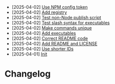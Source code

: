 - [2025-04-02] [Use NPM config token](https://github.com/rubriclab/state/commit/0fb4d0147b1f5b6609ec2fae16ac76788abb2e4a)
- [2025-04-02] [Add registry](https://github.com/rubriclab/state/commit/350e3157e14d2bfd9ad5f3299a378ec1dd9fbc7d)
- [2025-04-02] [Test non-Node publish script](https://github.com/rubriclab/state/commit/195c05d036c3fce38bfe9befa6a25f340d2ead68)
- [2025-04-02] [Test slash syntax for executables](https://github.com/rubriclab/state/commit/e543565485cb659ffdc28868f35169ebb38beba3)
- [2025-04-02] [Make commands unique](https://github.com/rubriclab/state/commit/7fe8adfaec288f6520818e355461bc7f3cadeb8b)
- [2025-04-02] [Add executables](https://github.com/rubriclab/state/commit/392d2ad4d0d9c1c52ef580bcec26650a373d5de6)
- [2025-04-02] [Correct README code](https://github.com/rubriclab/state/commit/6993faf202943ca43cb07237fe559d02319cf8cc)
- [2025-04-02] [Add README and LICENSE](https://github.com/rubriclab/state/commit/216c7e3cae2dc3a0fa7ca65c1ab16018c8cde201)
- [2025-04-02] [Use shorter IDs](https://github.com/rubriclab/state/commit/597e0793a9d3f225f6a642fd2f1b4593cd14f6c8)
- [2025-04-01] [Init](https://github.com/RubricLab/state/commit/daef2446649af82e58fd891b815cf665d99dad83)
# Changelog

